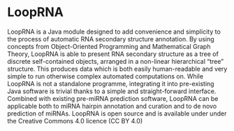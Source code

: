 # LoopRNA

LoopRNA is a Java module designed to add convenience and simplicity to the process of automatic RNA secondary structure annotation. By using concepts from Object-Oriented Programming and Mathematical Graph Theory, LoopRNA is able to present RNA secondary structure as a tree of discrete self-contained objects, arranged in a non-linear hierarchical “tree” structure. This produces data which is both easily human-readable and very simple to run otherwise complex automated computations on. While LoopRNA is not a standalone programme, integrating it into pre-existing Java software is trivial thanks to a simple and straight-forward interface. Combined with existing pre-miRNA prediction software, LoopRNA can be applicable both to miRNA hairpin annotation and curation and to de novo prediction of miRNAs. LoopRNA is open source and is available under under the Creative Commons 4.0 licence (CC BY 4.0) 
